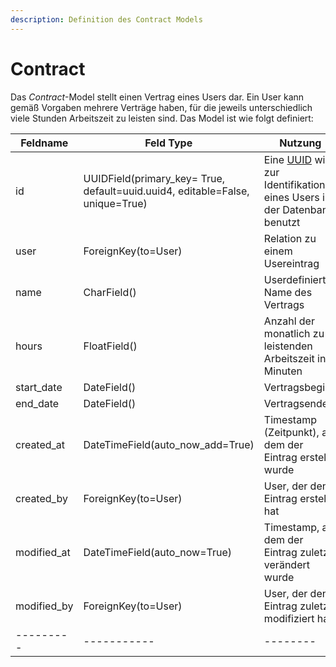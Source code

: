 ```yaml
---
description: Definition des Contract Models
---
```


# Contract

Das *Contract*-Model stellt einen Vertrag eines Users dar. Ein User kann gemäß Vorgaben mehrere Verträge haben, für die
jeweils unterschiedlich viele Stunden Arbeitszeit zu leisten sind. Das Model ist wie folgt definiert:

|Feldname | Feld Type | Nutzung|
|---------|-----------|--------|
| id      | UUIDField(primary_key= True, default=uuid.uuid4, editable=False, unique=True) | Eine [UUID](https://de.wikipedia.org/wiki/Universally_Unique_Identifier) wird zur Identifikation eines Users in der Datenbank benutzt |
| user    | ForeignKey(to=User) | Relation zu einem Usereintrag |
| name    | CharField()  | Userdefinierter Name des Vertrags |
| hours   | FloatField() | Anzahl der monatlich zu leistenden Arbeitszeit in Minuten |
| start_date | DateField() | Vertragsbeginn |
| end_date | DateField() | Vertragsende |
| created_at | DateTimeField(auto_now_add=True) |  Timestamp (Zeitpunkt), an dem der Eintrag erstellt wurde |
| created_by | ForeignKey(to=User) |  User, der den Eintrag erstellt hat |
| modified_at | DateTimeField(auto_now=True) |  Timestamp, an dem der Eintrag zuletzt verändert wurde |
| modified_by | ForeignKey(to=User) |  User, der den Eintrag zuletzt modifiziert hat |
|---------|-----------|--------|
